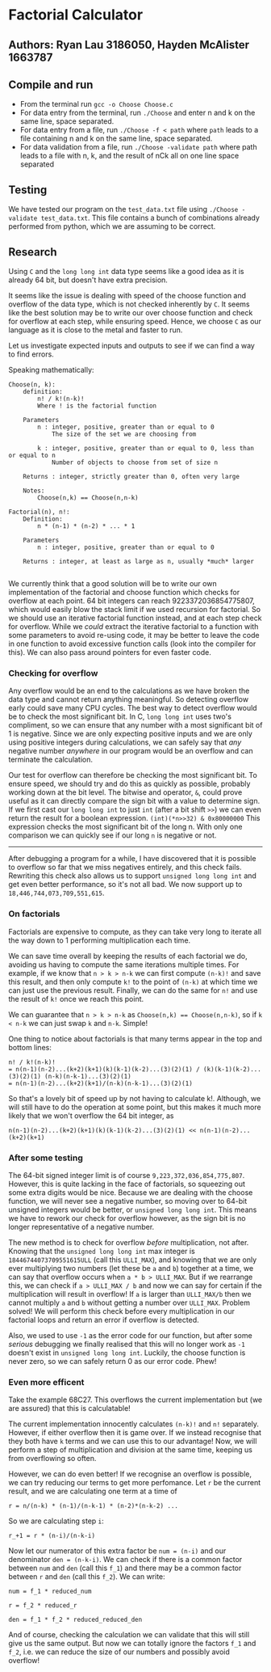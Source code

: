 # Factorial Calculator

## Authors: Ryan Lau 3186050, Hayden McAlister 1663787

## Compile and run
* From the terminal run `gcc -o Choose Choose.c`
* For data entry from the terminal, run `./Choose` and enter n and k on the same line, space separated.
* For data entry from a file, run `./Choose -f < path` where `path` leads to a file containing n and k on the same line, space separated.
* For data validation from a file, run `./Choose -validate path` where path leads to a file with n, k, and the result of nCk all on one line space separated

## Testing
We have tested our program on the `test_data.txt` file using `./Choose -validate test_data.txt`. This file contains a bunch of combinations already performed from python, which we are assuming to be correct.

## Research
Using `C` and the `long long int` data type seems like a good idea as it is already 64 bit, but doesn't have extra precision. 

It seems like the issue is dealing with speed of the choose function and overflow of the data type, which is not checked inherently by `C`. It seems like the best solution may be to write our over choose function and check for overflow at each step, while ensuring speed. Hence, we choose `C` as our language as it is close to the metal and faster to run.

Let us investigate expected inputs and outputs to see if we can find a way to find errors.

Speaking mathematically:
```
Choose(n, k):
    definition:
        n! / k!(n-k)!
        Where ! is the factorial function

    Parameters
        n : integer, positive, greater than or equal to 0
            The size of the set we are choosing from

        k : integer, positive, greater than or equal to 0, less than or equal to n
            Number of objects to choose from set of size n

    Returns : integer, strictly greater than 0, often very large

    Notes:
        Choose(n,k) == Choose(n,n-k)

Factorial(n), n!:
    Definition:
        n * (n-1) * (n-2) * ... * 1

    Parameters
        n : integer, positive, greater than or equal to 0

    Returns : integer, at least as large as n, usually *much* larger
    
```

We currently think that a good solution will be to write our own implementation of the factorial and choose function which checks for overflow at each point. 64 bit integers can reach 9223372036854775807, which would easily blow the stack limit if we used recursion for factorial. So we should use an iterative factorial function instead, and at each step check for overflow. While we *could* extract the iterative factorial to a function with some parameters to avoid re-using code, it may be better to leave the code in one function to avoid excessive function calls (look into the compiler for this). We can also pass around pointers for even faster code.

### Checking for overflow
Any overflow would be an end to the calculations as we have broken the data type and cannot return anything meaningful. So detecting overflow early could save many CPU cycles. The best way to detect overflow would be to check the most significant bit. In C, `long long int` uses two's compliment, so we can ensure that any number with a most significant bit of 1 is negative. Since we are only expecting positive inputs and we are only using positive integers during calculations, we can safely say that *any* negative number *anywhere* in our program would be an overflow and can terminate the calculation.

Our test for overflow can therefore be checking the most significant bit. To ensure speed, we should try and do this as quickly as possible, probably working down at the bit level. The bitwise and operator, `&`, could prove useful as it can directly compare the sign bit with a value to determine sign. If we first cast our `long long int` to just `int` (after a bit shift `>>`) we can even return the result for a boolean expression.
```(int)(*n>>32) & 0x80000000```
This expression checks the most significant bit of the long n. With only one comparison we can quickly see if our long `n` is negative or not.

---

After debugging a program for a while, I have discovered that it is possible to overflow so far that we miss negatives entirely, and this check fails. Rewriting this check also allows us to support `unsigned long long int` and get even better performance, so it's not all bad. We now support up to `18,446,744,073,709,551,615`.

### On factorials
Factorials are expensive to compute, as they can take very long to iterate all the way down to 1 performing multiplication each time.

We can save time overall by keeping the results of each factorial we do, avoiding us having to compute the same iterations multiple times. For example, if we know that `n > k > n-k` we can first compute `(n-k)!` and save this result, and then only compute `k!` to the point of `(n-k)` at which time we can just use the previous result. Finally, we can do the same for `n!` and use the result of `k!` once we reach this point.

We can guarantee that `n > k > n-k` as `Choose(n,k) == Choose(n,n-k)`, so if `k < n-k` we can just swap `k` and `n-k`. Simple!

One thing to notice about factorials is that many terms appear in the top and bottom lines:
```
n! / k!(n-k)!
= n(n-1)(n-2)...(k+2)(k+1)(k)(k-1)(k-2)...(3)(2)(1) / (k)(k-1)(k-2)...(3)(2)(1) (n-k)(n-k-1)...(3)(2)(1)
= n(n-1)(n-2)...(k+2)(k+1)/(n-k)(n-k-1)...(3)(2)(1)
```
So that's a lovely bit of speed up by not having to calculate k!. Although, we will still have to do the operation at some point, but this makes it much more likely that we won't overflow the 64 bit integer, as 
```
n(n-1)(n-2)...(k+2)(k+1)(k)(k-1)(k-2)...(3)(2)(1) << n(n-1)(n-2)...(k+2)(k+1)
```

### After some testing
The 64-bit signed integer limit is of course `9,223,372,036,854,775,807`. However, this is quite lacking in the face of factorials, so squeezing out some extra digits would be nice. Because we are dealing with the choose function, we will never see a negative number, so moving over to 64-bit unsigned integers would be better, or `unsigned long long int`. This means we have to rework our check for overflow however, as the sign bit is no longer representative of a negative number. 

The new method is to check for overflow *before* multiplication, not after. Knowing that the `unsigned long long int` max integer is `18446744073709551615ULL` (call this `ULLI_MAX`), and knowing that we are only ever multiplying two numbers (let these be `a` and `b`) together at a time, we can say that overflow occurs when `a * b > ULLI_MAX`. But if we rearrange this, we can check if `a > ULLI_MAX / b` and now we can say for certain if the multiplication will result in overflow! If `a` is larger than `ULLI_MAX/b` then we cannot multiply `a` and `b` without getting a number over `ULLI_MAX`. Problem solved! We will perform this check before every multiplication in our factorial loops and return an error if overflow is detected.

Also, we used to use `-1` as the error code for our function, but after some *serious* debugging we finally realised that this will no longer work as `-1` doesn't exist in `unsigned long long int`. Luckily, the choose function is never zero, so we can safely return 0 as our error code. Phew!

### Even more efficent
Take the example 68C27. This overflows the current implementation but (we are assured) that this is calculatable!

The current implementation innocently calculates `(n-k)!` and `n!` separately. However, if either overflow then it is game over. If we instead recognise that they both have `k` terms and we can use this to our advantage! Now, we will perform a step of multiplication and division at the same time, keeping us from overflowing so often.

However, we can do even better! If we recognise an overflow is possible, we can try reducing our terms to get more perfomance. Let `r` be the current result, and we are calculating one term at a time of
```
r = n/(n-k) * (n-1)/(n-k-1) * (n-2)*(n-k-2) ...
```
So we are calculating step `i`:
```
r_+1 = r * (n-i)/(n-k-i)
```
Now let our numerator of this extra factor be `num = (n-i)` and our denominator `den = (n-k-i)`. We can check if there is a common factor between `num` and `den` (call this `f_1`) and there may be a common factor between `r` and `den` (call this `f_2`). We can write:
```
num = f_1 * reduced_num

r = f_2 * reduced_r

den = f_1 * f_2 * reduced_reduced_den
```
And of course, checking the calculation we can validate that this will still give us the same output. But now we can totally ignore the factors `f_1` and `f_2`, i.e. we can reduce the size of our numbers and possibly avoid overflow!
